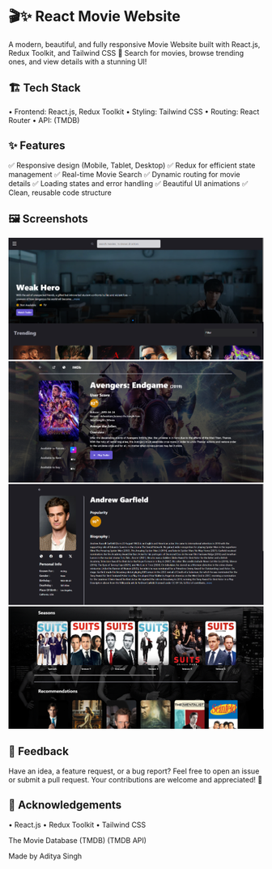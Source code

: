 # 🎬✨ React Movie Website

A modern, beautiful, and fully responsive Movie Website built with React.js, Redux Toolkit, and Tailwind CSS 🚀
Search for movies, browse trending ones, and view details with a stunning UI!

## 🏗️ Tech Stack

• Frontend: React.js, Redux Toolkit
• Styling: Tailwind CSS
• Routing: React Router
• API: (TMDB)

## ✨ Features

✅ Responsive design (Mobile, Tablet, Desktop)
✅ Redux for efficient state management
✅ Real-time Movie Search
✅ Dynamic routing for movie details
✅ Loading states and error handling
✅ Beautiful UI animations
✅ Clean, reusable code structure

## 🖼️ Screenshots

![Home Page](./public/home.png)
![Movie Details](./public/movie_detail.png)
![Person Details](./public/person_detail.png)
![Seasons & Recommendations](./public/recommendations.png)



## 💬 Feedback

Have an idea, a feature request, or a bug report?
Feel free to open an issue or submit a pull request.
Your contributions are welcome and appreciated! 🤝

## 🙏 Acknowledgements

• React.js
• Redux Toolkit
• Tailwind CSS

The Movie Database (TMDB) (TMDB API)

Made by Aditya Singh